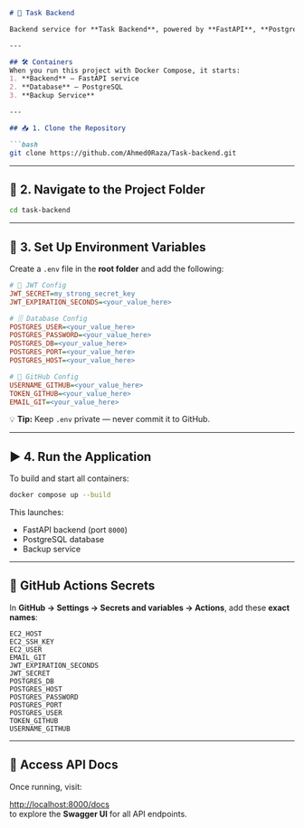```markdown
# 🚀 Task Backend

Backend service for **Task Backend**, powered by **FastAPI**, **PostgreSQL**, and a **Backup Service** using Docker Compose.

---

## 🛠 Containers
When you run this project with Docker Compose, it starts:
1. **Backend** – FastAPI service
2. **Database** – PostgreSQL
3. **Backup Service**

---

## 📥 1. Clone the Repository

```bash
git clone https://github.com/Ahmed0Raza/Task-backend.git
```

---

## 📂 2. Navigate to the Project Folder

```bash
cd task-backend
```

---

## 🔑 3. Set Up Environment Variables

Create a `.env` file in the **root folder** and add the following:

```ini
# 🔐 JWT Config
JWT_SECRET=my_strong_secret_key
JWT_EXPIRATION_SECONDS=<your_value_here>

# 🗄 Database Config
POSTGRES_USER=<your_value_here>
POSTGRES_PASSWORD=<your_value_here>
POSTGRES_DB=<your_value_here>
POSTGRES_PORT=<your_value_here>
POSTGRES_HOST=<your_value_here>

# 🔗 GitHub Config
USERNAME_GITHUB=<your_value_here>
TOKEN_GITHUB=<your_value_here>
EMAIL_GIT=<your_value_here>
```

💡 **Tip:** Keep `.env` private — never commit it to GitHub.

---

## ▶️ 4. Run the Application

To build and start all containers:

```bash
docker compose up --build
```

This launches:
- FastAPI backend (port `8000`)
- PostgreSQL database
- Backup service

---

## 🔐 GitHub Actions Secrets

In **GitHub → Settings → Secrets and variables → Actions**, add these **exact names**:

```
EC2_HOST  
EC2_SSH_KEY  
EC2_USER  
EMAIL_GIT  
JWT_EXPIRATION_SECONDS  
JWT_SECRET  
POSTGRES_DB  
POSTGRES_HOST  
POSTGRES_PASSWORD  
POSTGRES_PORT  
POSTGRES_USER  
TOKEN_GITHUB  
USERNAME_GITHUB
```

---

## 📜 Access API Docs

Once running, visit:

[http://localhost:8000/docs](http://localhost:8000/docs)  
to explore the **Swagger UI** for all API endpoints.
